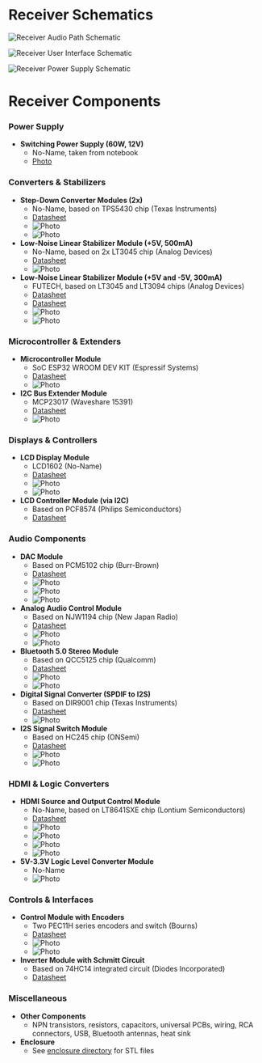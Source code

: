 # Receiver Schematics

![Receiver Audio Path Schematic](../receiver/receiver_audio_path.png)

![Receiver User Interface Schematic](../receiver/receiver_interface_control_signals.png)

![Receiver Power Supply Schematic](../receiver/receiver_power_supply_schematics.png)


# Receiver Components

### Power Supply
- **Switching Power Supply (60W, 12V)**
  - No-Name, taken from notebook
  - [Photo](../receiver/No_Name_switching_power_supply.jpg)

### Converters & Stabilizers
- **Step-Down Converter Modules (2x)**
  - No-Name, based on TPS5430 chip (Texas Instruments)
  - [Datasheet](../receiver/tps5430.pdf)
  - ![Photo](../receiver/tps5430_module1.jpg)
  - ![Photo](../receiver/tps5430_module2.jpg)
- **Low-Noise Linear Stabilizer Module (+5V, 500mA)**
  - No-Name, based on 2x LT3045 chip (Analog Devices)
  - [Datasheet](../receiver/lt3045.pdf)
  - ![Photo](../receiver/LT3045_module.jpg)
- **Low-Noise Linear Stabilizer Module (+5V and -5V, 300mA)**
  - FUTECH, based on LT3045 and LT3094 chips (Analog Devices)
  - [Datasheet](../receiver/LT3094.pdf)
  - [Datasheet](../receiver/lt3045.pdf)
  - ![Photo](../receiver/LT3094_LT3045_module_top.jpg)
  - ![Photo](../receiver/LT3094_LT3045_module_bottom.jpg)

### Microcontroller & Extenders
- **Microcontroller Module**
  - SoC ESP32 WROOM DEV KIT (Espressif Systems)
  - [Datasheet](../receiver/ESP-WROOM-32_datasheet.pdf)
  - ![Photo](../receiver/ESP32_WROOM_dev_kit.jpg)
- **I2C Bus Extender Module**
  - MCP23017 (Waveshare 15391)
  - [Datasheet](../receiver/MCP23017.pdf)
  - ![Photo](../receiver/mcp23017_module.jpg)

### Displays & Controllers
- **LCD Display Module**
  - LCD1602 (No-Name)
  - [Datasheet](../receiver/LCD1602.pdf)
  - ![Photo](../receiver/LCD1602_top.jpg)
  - ![Photo](../receiver/lcd1602_bottom.jpg)
- **LCD Controller Module (via I2C)**
  - Based on PCF8574 (Philips Semiconductors)
  - [Datasheet](../receiver/pcf8574.pdf)

### Audio Components
- **DAC Module**
  - Based on PCM5102 chip (Burr-Brown)
  - [Datasheet](../receiver/pcm5102a.pdf)
  - ![Photo](../receiver/PCM5102A_module_top1.jpg)
  - ![Photo](../receiver/PCM5102A_module_top2.jpg)
  - ![Photo](../receiver/PCM5102A_module_bottom.jpg)
- **Analog Audio Control Module**
  - Based on NJW1194 chip (New Japan Radio)
  - [Datasheet](../receiver/NJW1194.PDF)
  - ![Photo](../receiver/PCM5102A_njw1194_module_top.jpg)
  - ![Photo](../receiver/PCM5102A_njw1194_module_bottom.jpg)
- **Bluetooth 5.0 Stereo Module**
  - Based on QCC5125 chip (Qualcomm)
  - [Datasheet](../receiver/SJR-BTM525_SPEC.pdf)
  - ![Photo](../receiver/bluetooth_QCC5125_module_top.jpg)
  - ![Photo](../receiver/bluetooth_QCC5125_module_bottom.jpg)
- **Digital Signal Converter (SPDIF to I2S)**
  - Based on DIR9001 chip (Texas Instruments)
  - [Datasheet](../receiver/dir9001.pdf)
  - ![Photo](../receiver/dir9001_top.jpg)
- **I2S Signal Switch Module**
  - Based on HC245 chip (ONSemi)
  - [Datasheet](../receiver/HC245_2304223.pdf)
  - ![Photo](../receiver/i2s_switch_module.jpg)
  - ![Photo](../receiver/i2s_switch.jpg)

### HDMI & Logic Converters
- **HDMI Source and Output Control Module**
  - No-Name, based on LT8641SXE chip (Lontium Semiconductors)
  - [Datasheet](../receiver/LT8641SXE_Product_Brief.pdf)
  - ![Photo](../receiver/HDMI_module_top.jpg)
  - ![Photo](../receiver/HDMI_module_bottom2.jpg)
  - ![Photo](../receiver/HDMI_DIR9001_module_top1.jpg)
  - ![Photo](../receiver/HDMI_DIR9001_module_bottom.jpg)
- **5V-3.3V Logic Level Converter Module**
  - No-Name
  - ![Photo](../receiver/logic_level_converter.jpg)

### Controls & Interfaces
- **Control Module with Encoders**
  - Two PEC11H series encoders and switch (Bourns)
  - [Datasheet](../receiver/pec11h-1879218.pdf)
  - ![Photo](../receiver/encoders_module_top.jpg)
  - ![Photo](../receiver/sencoders_module_bottom.jpg)
- **Inverter Module with Schmitt Circuit**
  - Based on 74HC14 integrated circuit (Diodes Incorporated)
  - [Datasheet](../receiver/74HC14.pdf)

### Miscellaneous
- **Other Components**
  - NPN transistors, resistors, capacitors, universal PCBs, wiring, RCA connectors, USB, Bluetooth antennas, heat sink
- **Enclosure**
  - See [enclosure directory](../enclosure) for STL files


